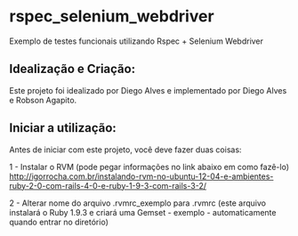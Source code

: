 rspec_selenium_webdriver
========================

Exemplo de testes funcionais utilizando Rspec + Selenium Webdriver

Idealização e Criação:
---------------------

Este projeto foi idealizado por Diego Alves e implementado por Diego Alves e Robson Agapito.

Iniciar a utilização:
--------------------

Antes de iniciar com este projeto, você deve fazer duas coisas:

1 - Instalar o RVM (pode pegar informações no link abaixo em como fazê-lo)
http://igorrocha.com.br/instalando-rvm-no-ubuntu-12-04-e-ambientes-ruby-2-0-com-rails-4-0-e-ruby-1-9-3-com-rails-3-2/

2 - Alterar nome do arquivo .rvmrc_exemplo para .rvmrc (este arquivo instalará o Ruby 1.9.3 e criará uma Gemset - exemplo - automaticamente quando entrar no diretório)
